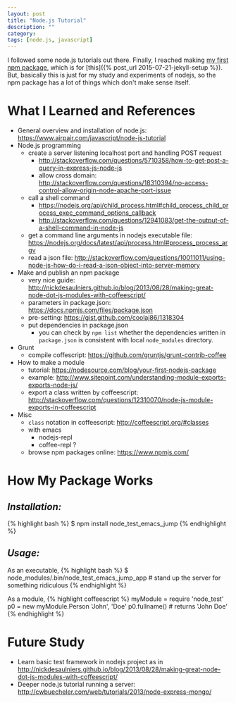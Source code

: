```yaml
---
layout: post
title: "Node.js Tutorial"
description: ""
category: 
tags: [node.js, javascript]
---
```


I followed some node.js tutorials out there.
Finally, I reached making
[my first npm package](https://www.npmjs.com/package/node_test_emacs_jump),
which is for [this]({% post_url 2015-07-21-jekyll-setup %}).
But, basically this is just for my study and experiments of nodejs,
so the npm package has a lot of things which don't make sense itself.

# What I Learned and References

- General overview and installation of node.js: <https://www.airpair.com/javascript/node-js-tutorial>
- Node.js programming
  - create a server listening localhost port and handling POST request
	- <http://stackoverflow.com/questions/5710358/how-to-get-post-a-query-in-express-js-node-js>
	- allow cross domain: <http://stackoverflow.com/questions/18310394/no-access-control-allow-origin-node-apache-port-issue>
  - call a shell command
	- <https://nodejs.org/api/child_process.html#child_process_child_process_exec_command_options_callback>
	- <http://stackoverflow.com/questions/12941083/get-the-output-of-a-shell-command-in-node-js>
  - get a command line arguments in nodejs executable file: <https://nodejs.org/docs/latest/api/process.html#process_process_argv>
  - read a json file: <http://stackoverflow.com/questions/10011011/using-node-js-how-do-i-read-a-json-object-into-server-memory>
- Make and publish an npm package
  - very nice guide: <http://nickdesaulniers.github.io/blog/2013/08/28/making-great-node-dot-js-modules-with-coffeescript/>
  - parameters in package.json: <https://docs.npmjs.com/files/package.json>
  - pre-setting: <https://gist.github.com/coolaj86/1318304>
  - put dependencies in package.json
	- you can check by `npm list` whether the dependencies written in `package.json` is
	  consistent with local `node_modules` directory.
- Grunt
  - compile coffescript: <https://github.com/gruntjs/grunt-contrib-coffee>
- How to make a module
  - tutorial: <https://nodesource.com/blog/your-first-nodejs-package>
  - example: <http://www.sitepoint.com/understanding-module-exports-exports-node-js/>
  - export a class written by coffeescript: <http://stackoverflow.com/questions/12310070/node-js-module-exports-in-coffeescript>
- Misc
  - `class` notation in coffeescript: <http://coffeescript.org/#classes>
  - with emacs
	- nodejs-repl
	- coffee-repl ?
  - browse npm packages online: <https://www.npmjs.com/>

# How My Package Works

## _Installation:_

{% highlight bash %}
$ npm install node_test_emacs_jump
{% endhighlight %}

## _Usage:_

As an executable,
{% highlight bash %}
$ node_modules/.bin/node_test_emacs_jump_app <port-number> # stand up the server for something ridiculous
{% endhighlight %}

As a module,
{% highlight coffeescript %}
myModule = require 'node_test'
p0 = new myModule.Person 'John', 'Doe'
p0.fullname()                          # returns 'John Doe'
{% endhighlight %}

# Future Study

- Learn basic test framework in nodejs project as in
  <http://nickdesaulniers.github.io/blog/2013/08/28/making-great-node-dot-js-modules-with-coffeescript/>
- Deeper node.js tutorial running a server: <http://cwbuecheler.com/web/tutorials/2013/node-express-mongo/>
